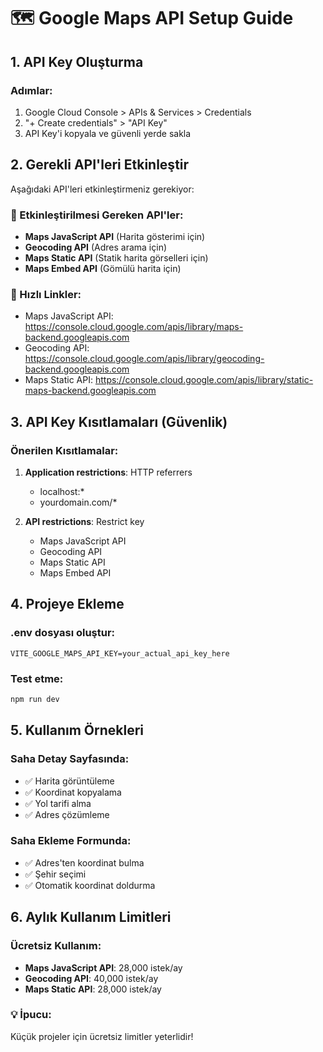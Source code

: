 # 🗺️ Google Maps API Setup Guide

## 1. API Key Oluşturma

### Adımlar:
1. Google Cloud Console > APIs & Services > Credentials
2. "+ Create credentials" > "API Key"
3. API Key'i kopyala ve güvenli yerde sakla

## 2. Gerekli API'leri Etkinleştir

Aşağıdaki API'leri etkinleştirmeniz gerekiyor:

### 🔧 Etkinleştirilmesi Gereken API'ler:
- **Maps JavaScript API** (Harita gösterimi için)
- **Geocoding API** (Adres arama için)
- **Maps Static API** (Statik harita görselleri için)
- **Maps Embed API** (Gömülü harita için)

### 🔗 Hızlı Linkler:
- Maps JavaScript API: https://console.cloud.google.com/apis/library/maps-backend.googleapis.com
- Geocoding API: https://console.cloud.google.com/apis/library/geocoding-backend.googleapis.com
- Maps Static API: https://console.cloud.google.com/apis/library/static-maps-backend.googleapis.com

## 3. API Key Kısıtlamaları (Güvenlik)

### Önerilen Kısıtlamalar:
1. **Application restrictions**: HTTP referrers
   - localhost:*
   - yourdomain.com/*

2. **API restrictions**: Restrict key
   - Maps JavaScript API
   - Geocoding API
   - Maps Static API
   - Maps Embed API

## 4. Projeye Ekleme

### .env dosyası oluştur:
```env
VITE_GOOGLE_MAPS_API_KEY=your_actual_api_key_here
```

### Test etme:
```bash
npm run dev
```

## 5. Kullanım Örnekleri

### Saha Detay Sayfasında:
- ✅ Harita görüntüleme
- ✅ Koordinat kopyalama
- ✅ Yol tarifi alma
- ✅ Adres çözümleme

### Saha Ekleme Formunda:
- ✅ Adres'ten koordinat bulma
- ✅ Şehir seçimi
- ✅ Otomatik koordinat doldurma

## 6. Aylık Kullanım Limitleri

### Ücretsiz Kullanım:
- **Maps JavaScript API**: 28,000 istek/ay
- **Geocoding API**: 40,000 istek/ay
- **Maps Static API**: 28,000 istek/ay

### 💡 İpucu:
Küçük projeler için ücretsiz limitler yeterlidir!
